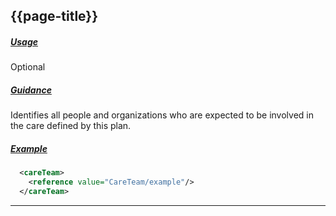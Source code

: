 ## {{page-title}}

<h5><ins>Usage</ins></h5>

<span class="mro-circle optional" title="Optional"></span> Optional

<h5><ins>Guidance</ins></h5>

Identifies all people and organizations who are expected to be involved in the care defined by this plan.

<h5><ins>Example</ins></h5>

```xml
  <careTeam> 
    <reference value="CareTeam/example"/> 
  </careTeam> 
```

---